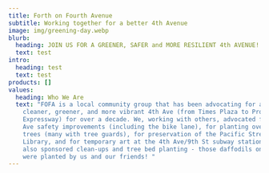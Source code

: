 ```yaml
---
title: Forth on Fourth Avenue
subtitle: Working together for a better 4th Avenue
image: img/greening-day.webp
blurb:
  heading: JOIN US FOR A GREENER, SAFER and MORE RESILIENT 4th AVENUE!
  text: test
intro:
  heading: test
  text: test
products: []
values:
  heading: Who We Are
  text: "FOFA is a local community group that has been advocating for a safer,
    cleaner, greener, and more vibrant 4th Ave (from Times Plaza to Prospect
    Expressway) for over a decade. We, working with others, advocated for 4th
    Ave safety improvements (including the bike lane), for planting over 100
    trees (many with tree guards), for preservation of the Pacific Street
    Library, and for temporary art at the 4th Ave/9th St subway station. We have
    also sponsored clean-ups and tree bed planting - those daffodils on 4th Ave
    were planted by us and our friends! "
---
```

